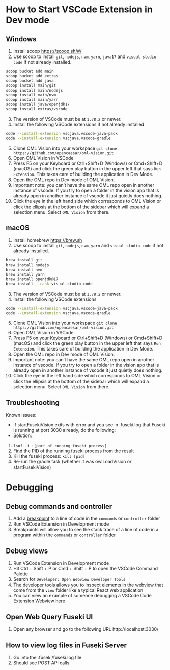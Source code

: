 
# How to Start VSCode Extension in Dev mode

## Windows
1. Install scoop https://scoop.sh/#/
2. Use scoop to install `git`, `nodejs`, `nvm`, `yarn`, `java17` and `visual studio code` if not already installed.
```bash
scoop bucket add main
scoop bucket add extras
scoop bucket add java
scoop install main/git
scoop install main/nodejs
scoop install main/nvm
scoop install main/yarn
scoop install java/openjdk17
scoop install extras/vscode
```
3. The version of VSCode must be at `1.78.2` or newer.
4. Install the following VSCode extensions if not already installed
```bash
code --install-extension vscjava.vscode-java-pack
code --install-extension vscjava.vscode-gradle
```
5. Clone OML Vision into your workspace `git clone https://github.com/opencaesar/oml-vision.git`
6. Open OML Vision in VSCode
7. Press F5 on your Keyboard or Ctrl+Shift+D (Windows) or Cmd+Shift+D (macOS) and click the green play button in the upper left that says `Run Extension`.  This takes care of building the application in Dev Mode. 
8. Open the OML repo in Dev mode of OML Vision. 
9.  important note: you can’t have the same OML repo open in another instance of vscode. If you try to open a folder in the vision app that is already open in another instance of vscode it just quietly does nothing.
10. Click the eye in the left hand side which corresponds to OML Vision or click the ellipsis at the bottom of the sidebar which will expand a selection menu.  Select `OML Vision` from there.

## macOS
1. Install homebrew https://brew.sh
2. Use scoop to install `git`, `nodejs`, `nvm`, `yarn` and `visual studio code` if not already installed.
```bash
brew install git
brew install nodejs
brew install nvm
brew install yarn
brew install openjdk@17
brew install --cask visual-studio-code
```
3. The version of VSCode must be at `1.78.2` or newer.
4. Install the following VSCode extensions
```bash
code --install-extension vscjava.vscode-java-pack
code --install-extension vscjava.vscode-gradle
```
5. Clone OML Vision into your workspace `git clone https://github.com/opencaesar/oml-vision.git`
6. Open OML Vision in VSCode
7. Press F5 on your Keyboard or Ctrl+Shift+D (Windows) or Cmd+Shift+D (macOS) and click the green play button in the upper left that says `Run Extension`.  This takes care of building the application in Dev Mode. 
8. Open the OML repo in Dev mode of OML Vision. 
9. important note: you can’t have the same OML repo open in another instance of vscode. If you try to open a folder in the vision app that is already open in another instance of vscode it just quietly does nothing.
10. Click the eye in the left hand side which corresponds to OML Vision or click the ellipsis at the bottom of the sidebar which will expand a selection menu.  Select `OML Vision` from there.

## Troubleshooting
Known issues:
- If startFusekiVision exits with error and you see in .fuseki.log that Fuseki is running at port 3030 already, do the following:
- Solution:
1. `lsof -i :[port of running fuseki process]`
2. Find the PID of the running fuseki process from the result
3. Kill the fuseki process: `kill [pid]`
4. Re-run the gradle task (whether it was owlLoadVision or startFusekiVision)

# Debugging

## Debug commands and controller 
1. Add a [breakpoint](https://code.visualstudio.com/docs/editor/debugging#_breakpoints) to a line of code in the `commands` or `controller` folder
2. Run VSCode Extension in Development mode
3. Breakpoints will allow you to see the stack trace of a line of code in a program within the `commands` or `controller` folder

## Debug views
1. Run VSCode Extension in Development mode
2. Hit Ctrl + Shift + P or Cmd + Shift + P to open the VSCode Command Palette
3. Search for `Developer: Open Webview Developer Tools`
4. The developer tools allows you to inspect elements in the webview that come from the `view` folder like a typical React web application
5. You can view an example of someone debugging a VSCode Code Extension Webview [here](https://dzhavat.github.io/2020/11/12/easy-way-to-debug-a-webview-in-a-vscode-extension.html)

## Open Web Query Fuseki UI
1. Open any browser and go to the following URL http://localhost:3030/

## How to view log files in Fuseki Server 
1. Go into the .fuseki/fuseki.log file
2. Should see POST API calls 